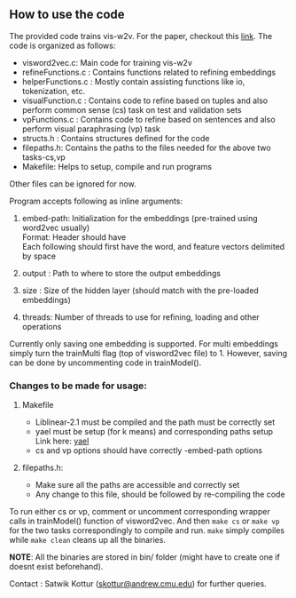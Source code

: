 ## How to use the code

The provided code trains vis-w2v. For the paper, checkout this 
[link](http://arxiv.org/abs/1511.07067). The code is organized as
follows:

* visword2vec.c: Main code for training vis-w2v
* refineFunctions.c : Contains functions related to refining embeddings
* helperFunctions.c : Mostly contain assisting functions like io, tokenization, etc.
* visualFunction.c : Contains code to refine based on tuples and also perform 
                        common sense (cs) task on test and validation sets
* vpFunctions.c : Contains code to refine based on sentences and also perform
                    visual paraphrasing (vp) task
* structs.h : Contains structures defined for the code
* filepaths.h: Contains the paths to the files needed for the above two tasks-cs,vp
* Makefile: Helps to setup, compile and run programs

Other files can be ignored for now.  

Program accepts following as inline arguments:
1. embed-path: Initialization for the embeddings (pre-trained using word2vec usually)  
    Format: Header should have <vocabsize> <dimensions>  
    Each following should first have the word, and feature vectors delimited by space  

1. output : Path to where to store the output embeddings
1. size : Size of the hidden layer (should match with the pre-loaded embeddings)
1. threads: Number of threads to use for refining, loading and other operations

Currently only saving one embedding is supported. For multi embeddings simply turn
the trainMulti flag (top of visword2vec file) to 1. However, saving can be done by
uncommenting code in trainModel().

### Changes to be made for usage:
1. Makefile
    * Liblinear-2.1 must be compiled and the path must be correctly set
    * yael must be setup (for k means) and corresponding paths setup
    Link here: [yael](https://gforge.inria.fr/projects/yael/)
    * cs and vp options should have correctly -embed-path options

1. filepaths.h:
    * Make sure all the paths are accessible and correctly set
    * Any change to this file, should be followed by re-compiling the code

To run either cs or vp, comment or uncomment corresponding wrapper calls in 
trainModel() function of visword2vec. And then `make cs` or `make vp` for the
two tasks correspondingly to compile and run. `make` simply compiles while 
`make clean` cleans up all the binaries.  

**NOTE**: All the binaries are stored in bin/ folder (might have to create one if 
doesnt exist beforehand).  

Contact : Satwik Kottur (skottur@andrew.cmu.edu) for further queries.

